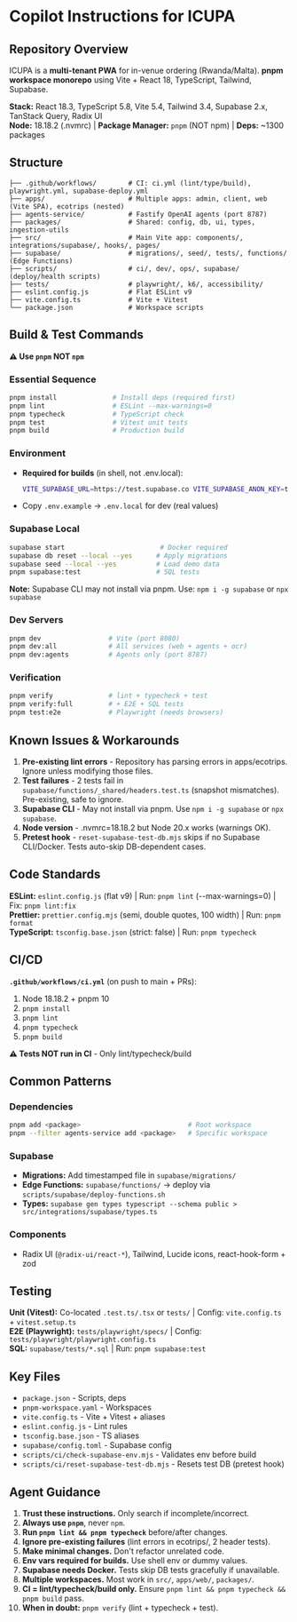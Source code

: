 # Copilot Instructions for ICUPA

## Repository Overview

ICUPA is a **multi-tenant PWA** for in-venue ordering (Rwanda/Malta). **pnpm workspace monorepo** using Vite + React 18, TypeScript, Tailwind, Supabase.

**Stack:** React 18.3, TypeScript 5.8, Vite 5.4, Tailwind 3.4, Supabase 2.x, TanStack Query, Radix UI  
**Node:** 18.18.2 (.nvmrc) | **Package Manager:** `pnpm` (NOT npm) | **Deps:** ~1300 packages

## Structure

```
├── .github/workflows/        # CI: ci.yml (lint/type/build), playwright.yml, supabase-deploy.yml
├── apps/                     # Multiple apps: admin, client, web (Vite SPA), ecotrips (nested)
├── agents-service/           # Fastify OpenAI agents (port 8787)
├── packages/                 # Shared: config, db, ui, types, ingestion-utils
├── src/                      # Main Vite app: components/, integrations/supabase/, hooks/, pages/
├── supabase/                 # migrations/, seed/, tests/, functions/ (Edge Functions)
├── scripts/                  # ci/, dev/, ops/, supabase/ (deploy/health scripts)
├── tests/                    # playwright/, k6/, accessibility/
├── eslint.config.js          # Flat ESLint v9
├── vite.config.ts            # Vite + Vitest
└── package.json              # Workspace scripts
```

## Build & Test Commands

**⚠️ Use `pnpm` NOT `npm`**

### Essential Sequence
```bash
pnpm install              # Install deps (required first)
pnpm lint                 # ESLint --max-warnings=0
pnpm typecheck            # TypeScript check
pnpm test                 # Vitest unit tests
pnpm build                # Production build
```

### Environment
- **Required for builds** (in shell, not .env.local):
  ```bash
  VITE_SUPABASE_URL=https://test.supabase.co VITE_SUPABASE_ANON_KEY=test pnpm build
  ```
- Copy `.env.example` → `.env.local` for dev (real values)

### Supabase Local
```bash
supabase start                        # Docker required
supabase db reset --local --yes      # Apply migrations
supabase seed --local --yes          # Load demo data
pnpm supabase:test                   # SQL tests
```
**Note:** Supabase CLI may not install via pnpm. Use: `npm i -g supabase` or `npx supabase`

### Dev Servers
```bash
pnpm dev                 # Vite (port 8080)
pnpm dev:all             # All services (web + agents + ocr)
pnpm dev:agents          # Agents only (port 8787)
```

### Verification
```bash
pnpm verify              # lint + typecheck + test
pnpm verify:full         # + E2E + SQL tests
pnpm test:e2e            # Playwright (needs browsers)
```

## Known Issues & Workarounds

1. **Pre-existing lint errors** - Repository has parsing errors in apps/ecotrips. Ignore unless modifying those files.
2. **Test failures** - 2 tests fail in `supabase/functions/_shared/headers.test.ts` (snapshot mismatches). Pre-existing, safe to ignore.
3. **Supabase CLI** - May not install via pnpm. Use `npm i -g supabase` or `npx supabase`.
4. **Node version** - .nvmrc=18.18.2 but Node 20.x works (warnings OK).
5. **Pretest hook** - `reset-supabase-test-db.mjs` skips if no Supabase CLI/Docker. Tests auto-skip DB-dependent cases.

## Code Standards

**ESLint:** `eslint.config.js` (flat v9) | Run: `pnpm lint` (--max-warnings=0) | Fix: `pnpm lint:fix`  
**Prettier:** `prettier.config.mjs` (semi, double quotes, 100 width) | Run: `pnpm format`  
**TypeScript:** `tsconfig.base.json` (strict: false) | Run: `pnpm typecheck`

## CI/CD

**`.github/workflows/ci.yml`** (on push to main + PRs):
1. Node 18.18.2 + pnpm 10
2. `pnpm install`
3. `pnpm lint`
4. `pnpm typecheck`
5. `pnpm build`

**⚠️ Tests NOT run in CI** - Only lint/typecheck/build

## Common Patterns

### Dependencies
```bash
pnpm add <package>                           # Root workspace
pnpm --filter agents-service add <package>   # Specific workspace
```

### Supabase
- **Migrations:** Add timestamped file in `supabase/migrations/`
- **Edge Functions:** `supabase/functions/` → deploy via `scripts/supabase/deploy-functions.sh`
- **Types:** `supabase gen types typescript --schema public > src/integrations/supabase/types.ts`

### Components
- Radix UI (`@radix-ui/react-*`), Tailwind, Lucide icons, react-hook-form + zod

## Testing

**Unit (Vitest):** Co-located `.test.ts/.tsx` or `tests/` | Config: `vite.config.ts` + `vitest.setup.ts`  
**E2E (Playwright):** `tests/playwright/specs/` | Config: `tests/playwright/playwright.config.ts`  
**SQL:** `supabase/tests/*.sql` | Run: `pnpm supabase:test`

## Key Files

- `package.json` - Scripts, deps
- `pnpm-workspace.yaml` - Workspaces
- `vite.config.ts` - Vite + Vitest + aliases
- `eslint.config.js` - Lint rules
- `tsconfig.base.json` - TS aliases
- `supabase/config.toml` - Supabase config
- `scripts/ci/check-supabase-env.mjs` - Validates env before build
- `scripts/ci/reset-supabase-test-db.mjs` - Resets test DB (pretest hook)

## Agent Guidance

1. **Trust these instructions.** Only search if incomplete/incorrect.
2. **Always use `pnpm`**, never `npm`.
3. **Run `pnpm lint && pnpm typecheck`** before/after changes.
4. **Ignore pre-existing failures** (lint errors in ecotrips/, 2 header tests).
5. **Make minimal changes.** Don't refactor unrelated code.
6. **Env vars required for builds.** Use shell env or dummy values.
7. **Supabase needs Docker.** Tests skip DB tests gracefully if unavailable.
8. **Multiple workspaces.** Most work in `src/`, `apps/web/`, `packages/`.
9. **CI = lint/typecheck/build only.** Ensure `pnpm lint && pnpm typecheck && pnpm build` pass.
10. **When in doubt:** `pnpm verify` (lint + typecheck + test).
